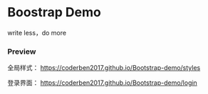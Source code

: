 # Boostrap Demo
write less，do more


### Preview
全局样式： https://coderben2017.github.io/Bootstrap-demo/styles

登录界面： https://coderben2017.github.io/Bootstrap-demo/login